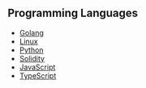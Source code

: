 ## Programming Languages
- [Golang](go)
- [Linux](Linux)
- [Python](python)
- [Solidity](Solidity)
- [JavaScript](Javascript)
- [TypeScript](TypeScript)
<!-- - [Rust](Rust) -->
<!-- - [C++](cpp) -->
